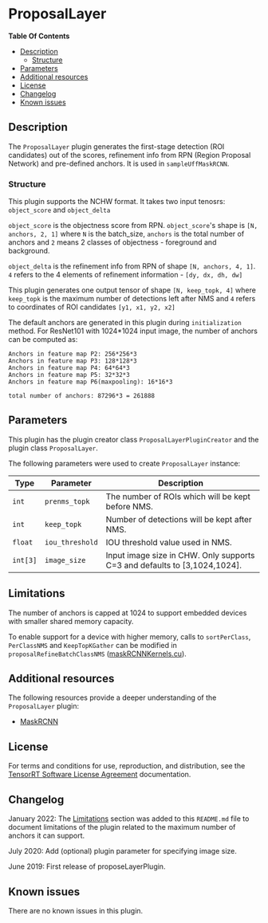 # ProposalLayer

**Table Of Contents**
- [Description](#description)
    * [Structure](#structure)
- [Parameters](#parameters)
- [Additional resources](#additional-resources)
- [License](#license)
- [Changelog](#changelog)
- [Known issues](#known-issues)

## Description

The `ProposalLayer` plugin generates the first-stage detection (ROI candidates) out of the scores, refinement info from RPN (Region Proposal Network) and pre-defined anchors. It is used in `sampleUffMaskRCNN`.

### Structure

This plugin supports the NCHW format. It takes two input tenosrs: `object_score` and `object_delta` 

`object_score` is the objectness score from RPN. `object_score`'s shape is `[N, anchors, 2, 1]` where `N` is the batch_size, `anchors` is the total number of anchors and `2` means 2 classes of objectness - foreground and background.

`object_delta` is the refinement info from RPN of shape `[N, anchors, 4, 1]`. `4` refers to the 4 elements of refinement information - `[dy, dx, dh, dw]`

This plugin generates one output tensor of shape `[N, keep_topk, 4]` where `keep_topk` is the maximum number of detections left after NMS and `4` refers to coordinates of ROI
candidates `[y1, x1, y2, x2]`

The default anchors are generated in this plugin during `initialization` method.
For ResNet101 with 1024*1024 input image, the number of anchors can be computed as:
```
Anchors in feature map P2: 256*256*3 
Anchors in feature map P3: 128*128*3
Anchors in feature map P4: 64*64*3
Anchors in feature map P5: 32*32*3
Anchors in feature map P6(maxpooling): 16*16*3  

total number of anchors: 87296*3 = 261888
```

## Parameters

This plugin has the plugin creator class `ProposalLayerPluginCreator` and the plugin class `ProposalLayer`.
  
The following parameters were used to create `ProposalLayer` instance:

| Type              | Parameter                        | Description
|-------------------|----------------------------------|--------------------------------------------------------
|`int`              |`prenms_topk`                     |The number of ROIs which will be kept before NMS. 
|`int`              |`keep_topk`                       |Number of detections will be kept after NMS.
|`float`            |`iou_threshold`                   |IOU threshold value used in NMS.
|`int[3]`           |`image_size`                      |Input image size in CHW. Only supports C=3 and defaults to [3,1024,1024].

## Limitations

The number of anchors is capped at 1024 to support embedded devices with smaller shared memory capacity.

To enable support for a device with higher memory, calls to `sortPerClass`, `PerClassNMS` and `KeepTopKGather` can be modified in `proposalRefineBatchClassNMS` ([maskRCNNKernels.cu](https://github.com/NVIDIA/TensorRT/blob/main/plugin/common/kernels/maskRCNNKernels.cu)).


## Additional resources

The following resources provide a deeper understanding of the `ProposalLayer` plugin:

- [MaskRCNN](https://github.com/matterport/Mask_RCNN)


## License

For terms and conditions for use, reproduction, and distribution, see the [TensorRT Software License Agreement](https://docs.nvidia.com/deeplearning/sdk/tensorrt-sla/index.html) 
documentation.


## Changelog

January 2022: The [Limitations](#limitations) section was added to this `README.md` file to document limitations of the plugin related to the maximum number of anchors it can support. 

July 2020: Add (optional) plugin parameter for specifying image size.

June 2019: First release of proposeLayerPlugin.


## Known issues

There are no known issues in this plugin.
